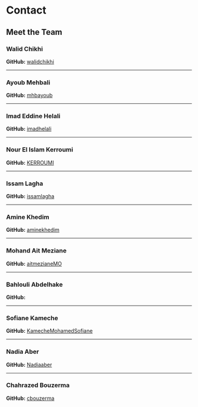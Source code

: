 # Contact

## Meet the Team

### Walid Chikhi
**GitHub:** [walidchikhi](https://github.com/walidchikhi)

---

### Ayoub Mehbali
**GitHub:** [mhbayoub](https://github.com/mhbayoub)

---

### Imad Eddine Helali
**GitHub:** [imadhelali](https://github.com/imadhelali)

---

### Nour El Islam Kerroumi
**GitHub:** [KERROUMI](https://github.com/KERROUMI)

---

### Issam Lagha
**GitHub:** [issamlagha](https://github.com/issamlagha)

---

### Amine Khedim
**GitHub:** [aminekhedim](https://github.com/aminekhedim)

---

### Mohand Ait Meziane
**GitHub:** [aitmezianeMO](https://github.com/aitmezianeMO)

---

### Bahlouli Abdelhake
**GitHub:** []()

---

### Sofiane Kameche
**GitHub:** [KamecheMohamedSofiane](https://github.com/KamecheMohamedSofiane)

---

### Nadia Aber
**GitHub:** [Nadiaaber](https://github.com/Nadiaaber)

---

### Chahrazed Bouzerma
**GitHub:** [cbouzerma](https://github.com/cbouzerma)

